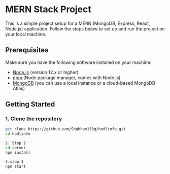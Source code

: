 # MERN Stack Project

This is a simple project setup for a MERN (MongoDB, Express, React, Node.js) application. Follow the steps below to set up and run the project on your local machine.

## Prerequisites

Make sure you have the following software installed on your machine:

- [Node.js](https://nodejs.org/) (version 12.x or higher)
- [npm](https://www.npmjs.com/) (Node package manager, comes with Node.js)
- [MongoDB](https://www.mongodb.com/) (you can use a local instance or a cloud-based MongoDB Atlas)

## Getting Started

### 1. Clone the repository

```bash
git clone https://github.com/Shubham138g/hodlinfo.git
cd hodlinfo

2. Step 2
cd server
npm install

3.step 3
npm start




